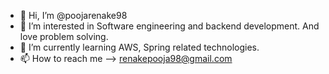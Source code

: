 - 👋 Hi, I’m @poojarenake98
- 👀 I’m interested in Software engineering and backend development. And love problem solving.
- 🌱 I’m currently learning AWS, Spring related technologies.
- 📫 How to reach me --> renakepooja98@gmail.com

<!---
poojarenake98/poojarenake98 is a ✨ special ✨ repository because its `README.md` (this file) appears on your GitHub profile.
You can click the Preview link to take a look at your changes.
--->
